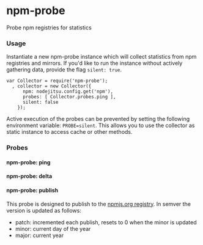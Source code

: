 npm-probe
=========

Probe npm registries for statistics

### Usage

Instantiate a new npm-probe instance which will collect statistics from npm
registries and mirrors. If you'd like to run the instance without actively
gathering data, provide the flag `silent: true`.

```
var Collector = require('npm-probe');
  , collector = new Collector({
      npm: nodejitsu.config.get('npm'),
      probes: [ Collector.probes.ping ],
      silent: false
    });
```

Active execution of the probes can be prevented by setting the following
environment variable: `PROBE=silent`. This allows you to use the collector as
static instance to access cache or other methods.

### Probes

#### npm-probe: ping

#### npm-probe: delta

#### npm-probe: publish

This probe is designed to publish to the [npmjs.org registry]. In semver the version
is updated as follows:
- patch: incremented each publish, resets to 0 when the minor is updated
- minor: current day of the year
- major: current year

[npmjs.org registry]: http://registry.npmjs.org/
